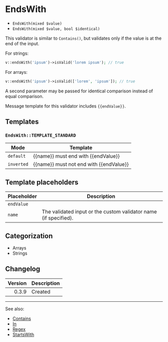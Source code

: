 # EndsWith

- `EndsWith(mixed $value)`
- `EndsWith(mixed $value, bool $identical)`

This validator is similar to `Contains()`, but validates
only if the value is at the end of the input.

For strings:

```php
v::endsWith('ipsum')->isValid('lorem ipsum'); // true
```

For arrays:

```php
v::endsWith('ipsum')->isValid(['lorem', 'ipsum']); // true
```

A second parameter may be passed for identical comparison instead
of equal comparison.

Message template for this validator includes `{{endValue}}`.

## Templates

### `EndsWith::TEMPLATE_STANDARD`

| Mode       | Template                                |
|------------|-----------------------------------------|
| `default`  | {{name}} must end with {{endValue}}     |
| `inverted` | {{name}} must not end with {{endValue}} |

## Template placeholders

| Placeholder | Description                                                      |
|-------------|------------------------------------------------------------------|
| `endValue`  |                                                                  |
| `name`      | The validated input or the custom validator name (if specified). |

## Categorization

- Arrays
- Strings

## Changelog

| Version | Description |
|--------:|-------------|
|   0.3.9 | Created     |

***
See also:

- [Contains](Contains.md)
- [In](In.md)
- [Regex](Regex.md)
- [StartsWith](StartsWith.md)
